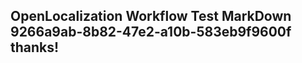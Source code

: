 <properties
ms.topic="hero-topic"
ms.test1="hero-topic"
ms.test2="test"/>

## OpenLocalization Workflow Test MarkDown 9266a9ab-8b82-47e2-a10b-583eb9f9600f thanks!
